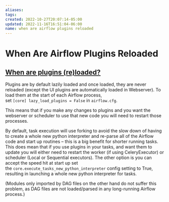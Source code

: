 ```yaml
---
aliases: 
tags: 
created: 2022-10-27T20:07:14-05:00
updated: 2022-11-16T16:51:04-06:00
name: when are airflow plugins reloaded
---
```

# When Are Airflow Plugins Reloaded

## [ When are plugins (re)loaded?](https://airflow.apache.org/docs/apache-airflow/stable/plugins.html#when-are-plugins-re-loaded "Permalink to this heading")

Plugins are by default lazily loaded and once loaded, they are never reloaded (except the UI plugins are automatically loaded in Webserver). To load them at the start of each Airflow process, set `[core] lazy_load_plugins = False` in `airflow.cfg`.

This means that if you make any changes to plugins and you want the webserver or scheduler to use that new code you will need to restart those processes.

By default, task execution will use forking to avoid the slow down of having to create a whole new python interpreter and re-parse all of the Airflow code and start up routines – this is a big benefit for shorter running tasks. This does mean that if you use plugins in your tasks, and want them to update you will either need to restart the worker (if using CeleryExecutor) or scheduler (Local or Sequential executors). The other option is you can accept the speed hit at start up set the `core.execute_tasks_new_python_interpreter` config setting to True, resulting in launching a whole new python interpreter for tasks.

(Modules only imported by DAG files on the other hand do not suffer this problem, as DAG files are not loaded/parsed in any long-running Airflow process.)